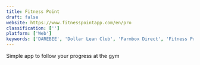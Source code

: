 ```yaml
---
title: Fitness Point
draft: false 
website: https://www.fitnesspointapp.com/en/pro
classification: ['']
platform: ['Web']
keywords: ['DAREBEE', 'Dollar Lean Club', 'Farmbox Direct', 'Fitness Pro', 'FitnessBliss', 'FocusDep', 'Gravitus', 'Grub Market', 'Hip.fit', 'Imperfect Produce', 'Ingredient1', 'JEFIT', 'Keelo', 'One Month Skill', 'One Month iOS', 'PT Essentials', 'Runtastic', 'Slim', 'Strong', 'Wrkout', 'idoo', 'inshape']
---
```

Simple app to follow your progress at the gym